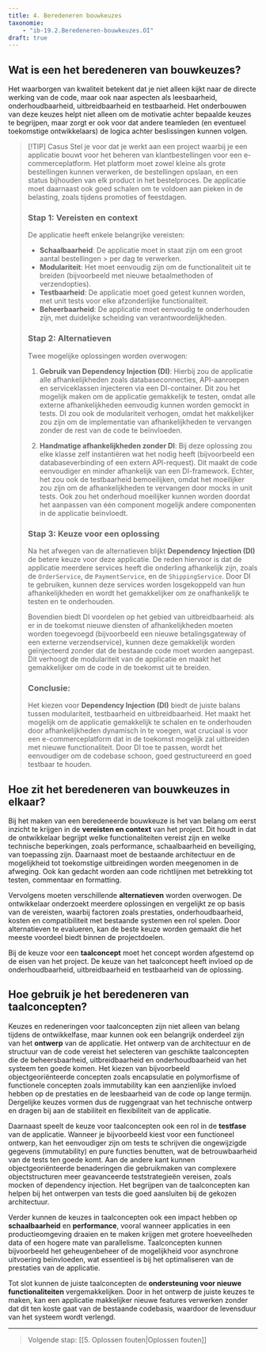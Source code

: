 ```yaml
---
title: 4. Beredeneren bouwkeuzes
taxonomie:
    - "ib-19.2.Beredeneren-bouwkeuzes.OI"
draft: true
---
```


## Wat is een het beredeneren van bouwkeuzes?
Het waarborgen van kwaliteit betekent dat je niet alleen kijkt naar de directe werking van de code, maar ook naar aspecten als leesbaarheid, onderhoudbaarheid, uitbreidbaarheid en testbaarheid. Het onderbouwen van deze keuzes helpt niet alleen om de motivatie achter bepaalde keuzes te begrijpen, maar zorgt er ook voor dat andere teamleden (en eventueel toekomstige ontwikkelaars) de logica achter beslissingen kunnen volgen.

> [!TIP] Casus
> Stel je voor dat je werkt aan een project waarbij je een applicatie bouwt voor het beheren van klantbestellingen voor een e-commerceplatform. Het platform moet zowel kleine als grote bestellingen kunnen verwerken, de bestellingen opslaan, en een status bijhouden van elk product in het bestelproces. De applicatie moet daarnaast ook goed schalen om te voldoen aan pieken in de belasting, zoals tijdens promoties of feestdagen.
> 
> ### Stap 1: Vereisten en context
> De applicatie heeft enkele belangrijke vereisten: 
> - **Schaalbaarheid**: De applicatie moet in staat zijn om een groot aantal bestellingen > per dag te verwerken.
> - **Modulariteit**: Het moet eenvoudig zijn om de functionaliteit uit te breiden (bijvoorbeeld met nieuwe betaalmethoden of verzendopties).
> - **Testbaarheid**: De applicatie moet goed getest kunnen worden, met unit tests voor elke afzonderlijke functionaliteit.
> - **Beheerbaarheid**: De applicatie moet eenvoudig te onderhouden zijn, met duidelijke scheiding van verantwoordelijkheden.
> 
> ### Stap 2: Alternatieven
> Twee mogelijke oplossingen worden overwogen:
> 
> 1. **Gebruik van Dependency Injection (DI)**: Hierbij zou de applicatie alle afhankelijkheden zoals databaseconnecties, API-aanroepen en serviceklassen injecteren via een DI-container. Dit zou het mogelijk maken om de applicatie gemakkelijk te testen, omdat alle externe afhankelijkheden eenvoudig kunnen worden gemockt in tests. DI zou ook de modulariteit verhogen, omdat het makkelijker zou zijn om de implementatie van afhankelijkheden te vervangen zonder de rest van de code te beïnvloeden.
> 
> 2. **Handmatige afhankelijkheden zonder DI**: Bij deze oplossing zou elke klasse zelf instantiëren wat het nodig heeft (bijvoorbeeld een databaseverbinding of een extern API-request). Dit maakt de code eenvoudiger en minder afhankelijk van een DI-framework. Echter, het zou ook de testbaarheid bemoeilijken, omdat het moeilijker zou zijn om de afhankelijkheden te vervangen door mocks in unit tests. Ook zou het onderhoud moeilijker kunnen worden doordat het aanpassen van één component mogelijk andere componenten in de applicatie beïnvloedt.
> 
> ### Stap 3: Keuze voor een oplossing
> Na het afwegen van de alternatieven blijkt **Dependency Injection (DI)** de betere keuze voor deze applicatie. De reden hiervoor is dat de applicatie meerdere services heeft die onderling afhankelijk zijn, zoals de `OrderService`, de `PaymentService`, en de `ShippingService`. Door DI te gebruiken, kunnen deze services worden losgekoppeld van hun afhankelijkheden en wordt het gemakkelijker om ze onafhankelijk te testen en te onderhouden.
> 
> Bovendien biedt DI voordelen op het gebied van uitbreidbaarheid: als er in de toekomst nieuwe diensten of afhankelijkheden moeten worden toegevoegd (bijvoorbeeld een nieuwe betalingsgateway of een externe verzendservice), kunnen deze gemakkelijk worden geïnjecteerd zonder dat de bestaande code moet worden aangepast. Dit verhoogt de modulariteit van de applicatie en maakt het gemakkelijker om de code in de toekomst uit te breiden.
> 
> ### Conclusie:
> Het kiezen voor **Dependency Injection (DI)** biedt de juiste balans tussen modulariteit, testbaarheid en uitbreidbaarheid. Het maakt het mogelijk om de applicatie gemakkelijk te schalen en te onderhouden door afhankelijkheden dynamisch in te voegen, wat cruciaal is voor een e-commerceplatform dat in de toekomst mogelijk zal uitbreiden met nieuwe functionaliteit. Door DI toe te passen, wordt het eenvoudiger om de codebase schoon, goed gestructureerd en goed testbaar te houden.

## Hoe zit het beredeneren van bouwkeuzes in elkaar?
Bij het maken van een beredeneerde bouwkeuze is het van belang om eerst inzicht te krijgen in de **vereisten en context** van het project. Dit houdt in dat de ontwikkelaar begrijpt welke functionaliteiten vereist zijn en welke technische beperkingen, zoals performance, schaalbaarheid en beveiliging, van toepassing zijn. Daarnaast moet de bestaande architectuur en de mogelijkheid tot toekomstige uitbreidingen worden meegenomen in de afweging. Ook kan gedacht worden aan code richtlijnen met betrekking tot testen, commentaar en formatting.

Vervolgens moeten verschillende **alternatieven** worden overwogen. De ontwikkelaar onderzoekt meerdere oplossingen en vergelijkt ze op basis van de vereisten, waarbij factoren zoals prestaties, onderhoudbaarheid, kosten en compatibiliteit met bestaande systemen een rol spelen. Door alternatieven te evalueren, kan de beste keuze worden gemaakt die het meeste voordeel biedt binnen de projectdoelen.

Bij de keuze voor een **taalconcept** moet het concept worden afgestemd op de eisen van het project. De keuze van het taalconcept heeft invloed op de onderhoudbaarheid, uitbreidbaarheid en testbaarheid van de oplossing.

## Hoe gebruik je het beredeneren van taalconcepten?
Keuzes en redeneringen voor taalconcepten zijn niet alleen van belang tijdens de ontwikkelfase, maar kunnen ook een belangrijk onderdeel zijn van het **ontwerp** van de applicatie. Het ontwerp van de architectuur en de structuur van de code vereist het selecteren van geschikte taalconcepten die de beheersbaarheid, uitbreidbaarheid en onderhoudbaarheid van het systeem ten goede komen. Het kiezen van bijvoorbeeld objectgeoriënteerde concepten zoals encapsulatie en polymorfisme of functionele concepten zoals immutability kan een aanzienlijke invloed hebben op de prestaties en de leesbaarheid van de code op lange termijn. Dergelijke keuzes vormen dus de ruggengraat van het technische ontwerp en dragen bij aan de stabiliteit en flexibiliteit van de applicatie.

Daarnaast speelt de keuze voor taalconcepten ook een rol in de **testfase** van de applicatie. Wanneer je bijvoorbeeld kiest voor een functioneel ontwerp, kan het eenvoudiger zijn om tests te schrijven die ongewijzigde gegevens (immutability) en pure functies benutten, wat de betrouwbaarheid van de tests ten goede komt. Aan de andere kant kunnen objectgeoriënteerde benaderingen die gebruikmaken van complexere objectstructuren meer geavanceerde teststrategieën vereisen, zoals mocken of dependency injection. Het begrijpen van de taalconcepten kan helpen bij het ontwerpen van tests die goed aansluiten bij de gekozen architectuur.

Verder kunnen de keuzes in taalconcepten ook een impact hebben op **schaalbaarheid** en **performance**, vooral wanneer applicaties in een productieomgeving draaien en te maken krijgen met grotere hoeveelheden data of een hogere mate van parallelisme. Taalconcepten kunnen bijvoorbeeld het geheugenbeheer of de mogelijkheid voor asynchrone uitvoering beïnvloeden, wat essentieel is bij het optimaliseren van de prestaties van de applicatie.

Tot slot kunnen de juiste taalconcepten de **ondersteuning voor nieuwe functionaliteiten** vergemakkelijken. Door in het ontwerp de juiste keuzes te maken, kan een applicatie makkelijker nieuwe features verwerken zonder dat dit ten koste gaat van de bestaande codebasis, waardoor de levensduur van het systeem wordt verlengd.

---

> Volgende stap: [[5. Oplossen fouten|Oplossen fouten]]
